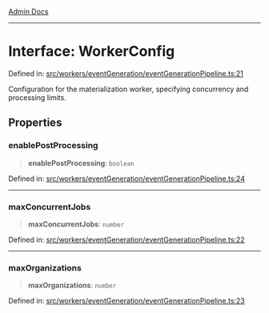 [Admin Docs](/)

***

# Interface: WorkerConfig

Defined in: [src/workers/eventGeneration/eventGenerationPipeline.ts:21](https://github.com/Sourya07/talawa-api/blob/cfbd515d04ffba748b09232a33807f1845dd1878/src/workers/eventGeneration/eventGenerationPipeline.ts#L21)

Configuration for the materialization worker, specifying concurrency and processing limits.

## Properties

### enablePostProcessing

> **enablePostProcessing**: `boolean`

Defined in: [src/workers/eventGeneration/eventGenerationPipeline.ts:24](https://github.com/Sourya07/talawa-api/blob/cfbd515d04ffba748b09232a33807f1845dd1878/src/workers/eventGeneration/eventGenerationPipeline.ts#L24)

***

### maxConcurrentJobs

> **maxConcurrentJobs**: `number`

Defined in: [src/workers/eventGeneration/eventGenerationPipeline.ts:22](https://github.com/Sourya07/talawa-api/blob/cfbd515d04ffba748b09232a33807f1845dd1878/src/workers/eventGeneration/eventGenerationPipeline.ts#L22)

***

### maxOrganizations

> **maxOrganizations**: `number`

Defined in: [src/workers/eventGeneration/eventGenerationPipeline.ts:23](https://github.com/Sourya07/talawa-api/blob/cfbd515d04ffba748b09232a33807f1845dd1878/src/workers/eventGeneration/eventGenerationPipeline.ts#L23)
